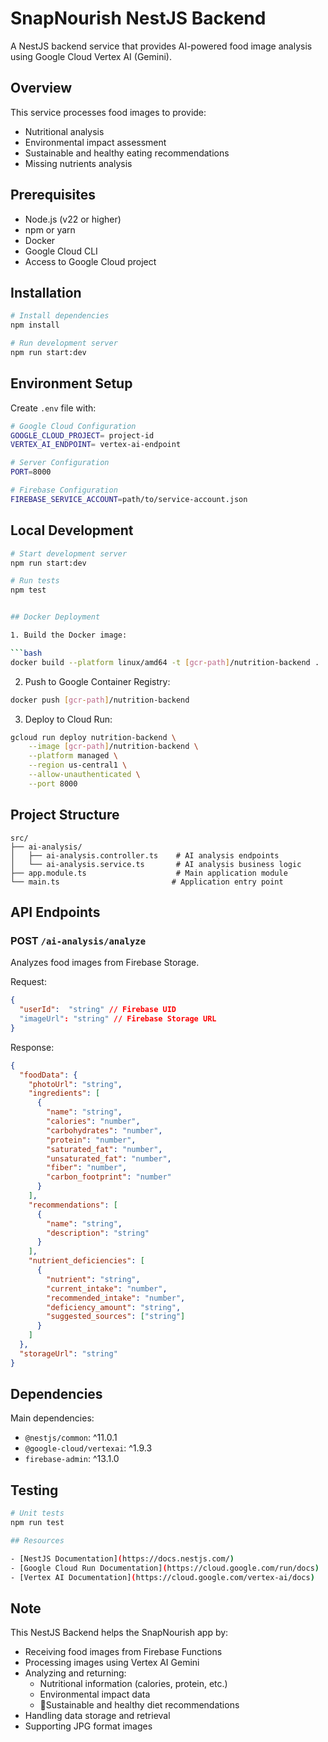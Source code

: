 # SnapNourish NestJS Backend

A NestJS backend service that provides AI-powered food image analysis using Google Cloud Vertex AI (Gemini).

## Overview

This service processes food images to provide:

- Nutritional analysis
- Environmental impact assessment
- Sustainable and healthy eating recommendations
- Missing nutrients analysis

## Prerequisites

- Node.js (v22 or higher)
- npm or yarn
- Docker
- Google Cloud CLI
- Access to Google Cloud project

## Installation

```bash
# Install dependencies
npm install

# Run development server
npm run start:dev

```

## Environment Setup

Create `.env` file with:

```bash
# Google Cloud Configuration
GOOGLE_CLOUD_PROJECT= project-id
VERTEX_AI_ENDPOINT= vertex-ai-endpoint

# Server Configuration
PORT=8000

# Firebase Configuration
FIREBASE_SERVICE_ACCOUNT=path/to/service-account.json
```

## Local Development

```bash
# Start development server
npm run start:dev

# Run tests
npm test


## Docker Deployment

1. Build the Docker image:

```bash
docker build --platform linux/amd64 -t [gcr-path]/nutrition-backend .
```

2. Push to Google Container Registry:

```bash
docker push [gcr-path]/nutrition-backend
```

3. Deploy to Cloud Run:

```bash
gcloud run deploy nutrition-backend \
    --image [gcr-path]/nutrition-backend \
    --platform managed \
    --region us-central1 \
    --allow-unauthenticated \
    --port 8000
```

## Project Structure

```
src/
├── ai-analysis/
│   ├── ai-analysis.controller.ts    # AI analysis endpoints
│   └── ai-analysis.service.ts       # AI analysis business logic
├── app.module.ts                    # Main application module
└── main.ts                         # Application entry point
```

## API Endpoints

### POST `/ai-analysis/analyze`

Analyzes food images from Firebase Storage.

Request:

```json
{
  "userId":  "string" // Firebase UID
  "imageUrl": "string" // Firebase Storage URL
}
```

Response:

```json
{
  "foodData": {
    "photoUrl": "string",
    "ingredients": [
      {
        "name": "string",
        "calories": "number",
        "carbohydrates": "number",
        "protein": "number",
        "saturated_fat": "number",
        "unsaturated_fat": "number",
        "fiber": "number",
        "carbon_footprint": "number"
      }
    ],
    "recommendations": [
      {
        "name": "string",
        "description": "string"
      }
    ],
    "nutrient_deficiencies": [
      {
        "nutrient": "string",
        "current_intake": "number",
        "recommended_intake": "number",
        "deficiency_amount": "string",
        "suggested_sources": ["string"]
      }
    ]
  },
  "storageUrl": "string"
}
```

## Dependencies

Main dependencies:

- `@nestjs/common`: ^11.0.1
- `@google-cloud/vertexai`: ^1.9.3
- `firebase-admin`: ^13.1.0

## Testing

```bash
# Unit tests
npm run test

## Resources

- [NestJS Documentation](https://docs.nestjs.com/)
- [Google Cloud Run Documentation](https://cloud.google.com/run/docs)
- [Vertex AI Documentation](https://cloud.google.com/vertex-ai/docs)
```

## Note

This NestJS Backend helps the SnapNourish app by:

- Receiving food images from Firebase Functions
- Processing images using Vertex AI Gemini
- Analyzing and returning:
  - Nutritional information (calories, protein, etc.)
  - Environmental impact data
  - Sustainable and healthy diet recommendations
- Handling data storage and retrieval
- Supporting JPG format images

